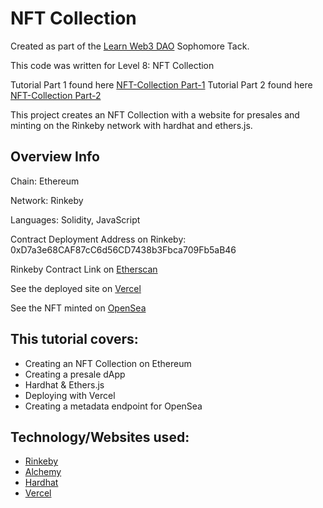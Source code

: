 # NFT Collection

Created as part of the [Learn Web3 DAO](https://www.learnweb3.io/) Sophomore Tack.

This code was written for Level 8: NFT Collection

Tutorial Part 1 found here [NFT-Collection Part-1](https://www.youtube.com/watch?v=VocEb6qYXKs)
Tutorial Part 2 found here [NFT-Collection Part-2](https://www.youtube.com/watch?v=_g4UQHxhvPo)

This project creates an NFT Collection with a website for presales and minting on the Rinkeby network with hardhat and ethers.js.

## Overview Info

Chain: Ethereum

Network: Rinkeby

Languages: Solidity, JavaScript

Contract Deployment Address on Rinkeby: 0xD7a3e68CAF87cC6d56CD7438b3Fbca709Fb5aB46

Rinkeby Contract Link on [Etherscan](https://rinkeby.etherscan.io/address/0xD7a3e68CAF87cC6d56CD7438b3Fbca709Fb5aB46)

See the deployed site on [Vercel](https://learn-web3-dao-nft-collection-84j4pzj7e-msbivens.vercel.app/)

See the NFT minted on [OpenSea](https://testnets.opensea.io/assets/rinkeby/0xD7a3e68CAF87cC6d56CD7438b3Fbca709Fb5aB46/1)

## This tutorial covers:

- Creating an NFT Collection on Ethereum
- Creating a presale dApp
- Hardhat & Ethers.js
- Deploying with Vercel
- Creating a metadata endpoint for OpenSea

## Technology/Websites used:

- [Rinkeby](https://www.rinkeby.io/#stats)
- [Alchemy](https://www.alchemy.com/)
- [Hardhat](https://hardhat.org/)
- [Vercel](https://vercel.com/)
